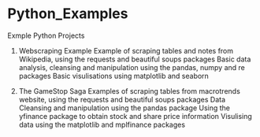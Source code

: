 # Python_Examples
Exmple Python Projects

1. Webscraping Example
   Example of scraping tables and notes from Wikipedia, using the requests and beautiful soups packages
   Basic data analysis, cleansing and manipulation using the pandas, numpy and re packages
   Basic visulisations using matplotlib and seaborn
    
2. The GameStop Saga
   Examples of scraping tables from macrotrends website, using the requests and beautiful soups packages
   Data Cleansing and manipulation using the pandas package
   Using the yfinance package to obtain stock and share price information
   Visulising data using the matplotlib and mplfinance packages
